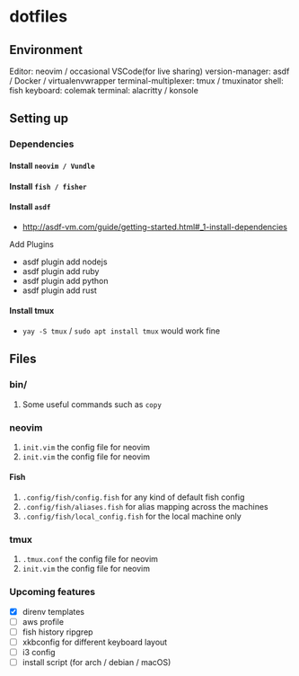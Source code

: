 # dotfiles
## Environment

Editor: neovim / occasional VSCode(for live sharing)
version-manager: asdf / Docker / virtualenvwrapper
terminal-multiplexer: tmux / tmuxinator
shell: fish
keyboard: colemak
terminal: alacritty / konsole

## Setting up

### Dependencies
#### Install `neovim / Vundle`
#### Install `fish / fisher`
#### Install `asdf`
- http://asdf-vm.com/guide/getting-started.html#_1-install-dependencies

Add Plugins
- asdf plugin add nodejs
- asdf plugin add ruby
- asdf plugin add python
- asdf plugin add rust

#### Install tmux
- `yay -S tmux` / `sudo apt install tmux` would work fine

## Files

### bin/
1. Some useful commands such as `copy`

### neovim
1. `init.vim` the config file for neovim
1. `init.vim` the config file for neovim

#### Fish
1. `.config/fish/config.fish` for any kind of default fish config
1. `.config/fish/aliases.fish` for alias mapping across the machines
1. `.config/fish/local_config.fish` for the local machine only

### tmux
1. `.tmux.conf` the config file for neovim
1. `init.vim` the config file for neovim

### Upcoming features
- [x] direnv templates
- [ ] aws profile
- [ ] fish history ripgrep
- [ ] xkbconfig for different keyboard layout
- [ ] i3 config
- [ ] install script (for arch / debian / macOS)
